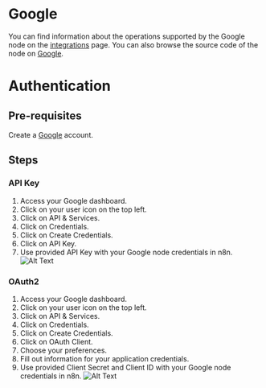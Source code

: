 # Google
You can find information about the operations supported by the Google node on the [integrations](https://n8n.io/integrations) page. You can also browse the source code of the node on [Google](https://github.com/n8n-io/n8n/tree/master/packages/nodes-base/nodes/Google).

# Authentication

## Pre-requisites

Create a [Google](https://github.com/) account.

## Steps

### API Key

1. Access your Google dashboard.
2. Click on your user icon on the top left.
3. Click on API & Services.
4. Click on Credentials.
5. Click on Create Credentials.
6. Click on API Key.
7. Use provided API Key with your Google node credentials in n8n.
![Alt Text](https://i.imgur.com/r9KX5Gh.gif) 

### OAuth2

1. Access your Google dashboard.
2. Click on your user icon on the top left.
3. Click on API & Services.
4. Click on Credentials.
5. Click on Create Credentials.
6. Click on OAuth Client.
7. Choose your preferences.
8. Fill out information for your application credentials.
9. Use provided Client Secret and Client ID with your Google node credentials in n8n.
![Alt Text](https://i.imgur.com/NVmFY1u.gif) 




